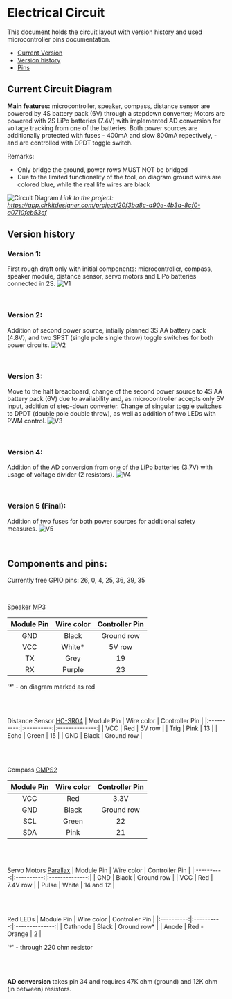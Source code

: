 # Electrical Circuit

This document holds the circuit layout with version history and used microcontroller pins documentation.

- [Current Version](#current-circuit-diagram)
- [Version history](#version-history)
- [Pins](#components-and-pins)

## Current Circuit Diagram

**Main features:** microcontroller, speaker, compass, distance sensor are powered by 4S battery pack (6V) through a stepdown converter; Motors are powered with 2S LiPo batteries (7.4V) with implemented AD conversion for voltage tracking from one of the batteries. Both power sources are additionally protected with fuses - 400mA and slow 800mA repectively, - and are controlled with DPDT toggle switch.

Remarks:
- Only bridge the ground, power rows MUST NOT be bridged
- Due to the limited functionality of the tool, on diagram ground wires are colored blue, while the real life wires are black

![Circuit Diagram](/documentation/images/circuit_image_v5.svg)
*Link to the project: https://app.cirkitdesigner.com/project/20f3ba8c-a90e-4b3a-8cf0-a0710fcb53cf*


## Version history

### Version 1: 
First rough draft only with initial components: microcontroller, compass, speaker module, distance sensor, servo motors and LiPo batteries connected in 2S.
![V1](/documentation/images/circuit_image.svg)

<br>

### Version 2:
Addition of second power source, intially planned 3S AA battery pack (4.8V), and two SPST (single pole single throw) toggle switches for both power circuits.
![V2](/documentation/images/circuit_image_v2.svg)

<br>

### Version 3:
Move to the half breadboard, change of the second power source to 4S AA battery pack (6V) due to availability and, as microcontroller accepts only 5V input, addition of step-down converter. Change of singular toggle switches to DPDT (double pole double throw), as well as addition of two LEDs with PWM control.
![V3](/documentation/images/circuit_image_v3.svg)

<br>

### Version 4:
Addition of the AD conversion from one of the LiPo batteries (3.7V) with usage of voltage divider (2 resistors).
![V4](/documentation/images/circuit_image_v4.svg)

<br>

### Version 5 (Final):
Addition of two fuses for both power sources for additional safety measures.
![V5](/documentation/images/circuit_image_v5.svg)

<br>


## Components and pins:
Currently free GPIO pins: 26, 0, 4, 25, 36, 39, 35


<br>

Speaker [MP3](/documentation/datasheets/speaker-datasheet.pdf)

| Module Pin | Wire color | Controller Pin |        
|:----------:|:----------:|:--------------:|   
| GND | Black | Ground row |
| VCC | White* | 5V row |
| TX | Grey | 19 |
| RX | Purple | 23 |

'*' - on diagram marked as red

<br>
<br>

Distance Sensor [HC-SR04](/documentation/datasheets/distance-datasheets.pdf)
| Module Pin | Wire color | Controller Pin |
|:----------:|:----------:|:--------------:|
| VCC | Red | 5V row |
| Trig | Pink | 13 |
| Echo | Green | 15 |
| GND | Black | Ground row |

<br>
<br>

Compass [CMPS2](/documentation/datasheets/compass-datasheet.pdf)

| Module Pin | Wire color | Controller Pin |
|:----------:|:----------:|:--------------:|
| VCC | Red | 3.3V |
| GND | Black | Ground row |
| SCL | Green | 22 |
| SDA | Pink | 21 |

<br>
<br>

 Servo Motors [Parallax](/documentation/datasheets/motor-datasheets.pdf) 
| Module Pin | Wire color | Controller Pin |
|:----------:|:----------:|:--------------:|
| GND | Black | Ground row |
| VCC | Red | 7.4V row |
| Pulse | White | 14 and 12 |

<br>
<br>

Red LEDs
| Module Pin | Wire color | Controller Pin |
|:----------:|:----------:|:--------------:|
| Cathnode | Black | Ground row* |
| Anode | Red - Orange | 2 |

'*' - through 220 ohm resistor

<br>
<br>

**AD conversion** takes pin 34 and requires 47K ohm (ground) and 12K ohm (in between) resistors.
